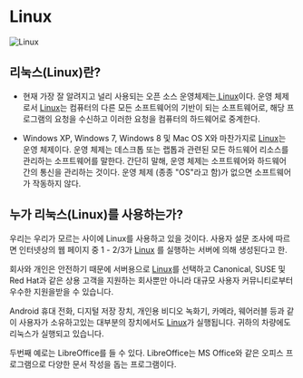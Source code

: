 # Linux

![Linux](http://cfile8.uf.tistory.com/image/25040341580497B733A368)

## 리눅스\(Linux\)란?

* 현재 가장 잘 알려지고 널리 사용되는 오픈 소스 운영체제는[ Linux](https://www.linux.org/)이다. 운영 체제로서 [Linux](https://www.linux.org/)는 컴퓨터의 다른 모든 소프트웨어의 기반이 되는 소프트웨어로, 해당 프로그램의 요청을 수신하고 이러한 요청을 컴퓨터의 하드웨어로 중계한다.

* Windows XP, Windows 7, Windows 8 및 Mac OS X와 ​​마찬가지로 [Linux](https://www.linux.org/)는 운영 체제이다. 운영 체제는 데스크톱 또는 랩톱과 관련된 모든 하드웨어 리소스를 관리하는 소프트웨어를 말한다. 간단히 말해, 운영 체제는 소프트웨어와 하드웨어 간의 통신을 관리하는 것이다. 운영 체제 \(종종 "OS"라고 함\)가 없으면 소프트웨어가 작동하지 않다.

## 누가 리눅스\(Linux\)를 사용하는가?

우리는 우리가 모르는 사이에 Linux를 사용하고 있을 것이다. 사용자 설문 조사에 따르면 인터넷상의 웹 페이지 중 1 - 2/3가 [Linux](https://www.linux.org) 를 실행하는 서버에 의해 생성된다고 한.

회사와 개인은 안전하기 때문에 서버용으로 [Linux](https://www.linux.org)를 선택하고 Canonical, SUSE 및 Red Hat과 같은 상용 고객을 지원하는 회사뿐만 아니라 대규모 사용자 커뮤니티로부터 우수한 지원을받을 수 있습니다.

Android 휴대 전화, 디지털 저장 장치, 개인용 비디오 녹화기, 카메라, 웨어러블 등과 같이 사용자가 소유하고있는 대부분의 장치에서도 [Linux](https://www.linux.org)가 실행됩니다. 귀하의 차량에도 리눅스가 실행되고 있습니다.

두번째 예로는 LibreOffice를 들 수 있다. LibreOffice는 MS Office와 같은 오피스 프로그램으로 다양한 문서 작성을 돕는 프로그램이다.

